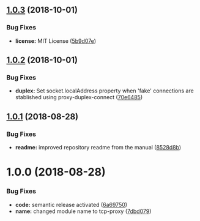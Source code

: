 ## [1.0.3](https://github.com/kumori-systems/tcp-proxy/compare/v1.0.2...v1.0.3) (2018-10-01)


### Bug Fixes

* **license:** MIT License ([5b9d07e](https://github.com/kumori-systems/tcp-proxy/commit/5b9d07e))

## [1.0.2](https://github.com/kumori-systems/tcp-proxy/compare/v1.0.1...v1.0.2) (2018-10-01)


### Bug Fixes

* **duplex:** Set socket.localAddress property when 'fake' connections are stablished using proxy-duplex-connect ([70e6485](https://github.com/kumori-systems/tcp-proxy/commit/70e6485))

## [1.0.1](https://github.com/kumori-systems/tcp-proxy/compare/v1.0.0...v1.0.1) (2018-08-28)


### Bug Fixes

* **readme:** improved repository readme from the manual ([8528d8b](https://github.com/kumori-systems/tcp-proxy/commit/8528d8b))

# 1.0.0 (2018-08-28)


### Bug Fixes

* **code:** semantic release activated ([6a69750](https://github.com/kumori-systems/tcp-proxy/commit/6a69750))
* **name:** changed module name to tcp-proxy ([7dbd079](https://github.com/kumori-systems/tcp-proxy/commit/7dbd079))
